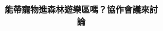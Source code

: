 ---
id: "27"
lang: zh-tw
publish: "FALSE"
description: 「全台國家森林公園、樂園，開放持有『狂犬病注射證明』、『晶片證明』之寵物進入」連署案
selected: "FALSE"
blog_selected: "FALSE"
title: 能帶寵物進森林遊樂區嗎？協作會議來討論
introduction:
  content: >-
    最初依法禁止寵物進入森林遊樂區是基於狂犬病防疫的需求，因此本案的提案人希望能藉由增加相關規範，讓符合條件的飼主可以帶寵物進入全台國家森林公園同遊。

    本案的其中一個面向是攜帶寵物至森林遊樂區造成的影響。除了可能傳染疾病外，留下的氣味也會使野生動物改變習慣的路徑，影響他們的生活，因此在經過各方討論後，有狂犬病、有野生動物的區域，傾向仍不開放寵物進入，但可考量開放鄰近都市，或是環境較不敏感之區域，配合飼主攜帶「狂犬病注射證明」及「寵物晶片注射證明」文件之規定，並嚴禁不繫牽繩讓寵物落地，在飼主盡到相應責任的前提上，打造更符合寵物友善的景點。
  image: https://pdis.nat.gov.tw/assets/imgs/8417457b7c57537102191f5d4669014959401bb7.JPG
color: green
join:
  type: 提
  title: 全台國家森林公園、樂園，開放持有「狂犬病注射證明」、「晶片證明」之寵物進入
  link: https://join.gov.tw/idea/detail/9404b408-88c7-4673-b889-6eddd949827e
  image: https://cm.pdis.nat.gov.tw/images/post/1OI59zgcdz22-tQHbwNBiHTr21N_cD8S-.jpg
layout: post
departments:
  - 農委會
embed:
  agenda_book:
    links:
      - https://issuu.com/pdis.tw/docs/_aa4c736da40aed
  mind_map:
    links:
      - https://miro.com/app/live-embed/o9J_kziQsdY=/?moveToViewport=-3886,-2156,6426,3203
  proposer_slide:
    links:
      - https://issuu.com/pdis.tw/docs/20180202-_______________.pptx_62e41641272160
  ministry_slide:
    links:
      - https://issuu.com/pdis.tw/docs/20180202-_______________.pptx
  host_slide:
    links:
      - https://issuu.com/pdis.tw/docs/20180202-_______________
  transcript:
    links:
      - https://sayit.pdis.nat.gov.tw/2018-02-02-%E9%96%8B%E6%94%BE%E6%94%BF%E5%BA%9C%E7%AC%AC%E4%BA%8C%E5%8D%81%E4%B8%83%E6%AC%A1%E5%8D%94%E4%BD%9C%E6%9C%83%E8%AD%B0
blogs:
  - https://pdis.nat.gov.tw/zh-TW/blog/%E5%8D%94%E4%BD%9C%E6%9C%83%E8%AD%B0%E6%9C%89%E5%85%B1%E8%AD%98-%E5%AF%B5%E7%89%A9%E5%8F%8B%E5%96%84%E6%87%89%E5%85%BC%E9%A1%A7%E9%87%8E%E7%94%9F%E5%8B%95%E7%89%A9%E6%AC%8A%E7%9B%8A/
---